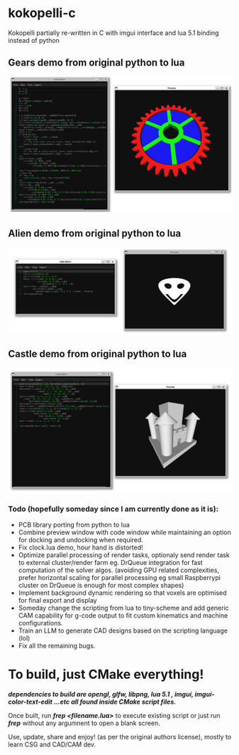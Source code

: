 # kokopelli-c
Kokopelli partially re-written in C with imgui interface and lua 5.1 binding instead of python

## Gears demo from original python to lua

![alt text](https://github.com/samawati/kokopelli-c/blob/main/screenshots/gears-demo.png?raw=true)

## Alien demo from original python to lua

![alt text](https://github.com/samawati/kokopelli-c/blob/main/screenshots/alien-demo.png?raw=true)

## Castle demo from original python to lua

![alt text](https://github.com/samawati/kokopelli-c/blob/main/screenshots/castle-demo.png?raw=true)


### Todo (hopefully someday since I am currently done as it is):

- PCB library porting from python to lua
- Combine preview window with code window while maintaining an option for docking and undocking when required.
- Fix clock.lua demo, hour hand is distorted!
- Optimize parallel processing of render tasks, optionaly send render task to external cluster/render farm eg. DrQueue integration for fast computation of the solver algos. (avoiding GPU related complexities, prefer horizontal scaling for parallel processing eg small Raspberrypi cluster on DrQueue is enough for most complex shapes)
- Implement background dynamic rendering so that voxels are optimised for final export and display
- Someday change the scripting from lua to tiny-scheme and add generic CAM capability for g-code output to fit custom kinematics and machine configurations.
- Train an LLM to generate CAD designs based on the scripting language (lol)
- Fix all the remaining bugs.

# To build, just CMake everything!

***dependencies to build are opengl, glfw, libpng, lua 5.1 , imgui, imgui-color-text-edit ...etc all found inside CMake script files.***

Once built, run ***frep <filename.lua>*** to execute existing script or just run ***frep*** without any argumnent to open a blank screen.

Use, update, share and enjoy! (as per the original authors license), mostly to learn CSG and CAD/CAM dev.
